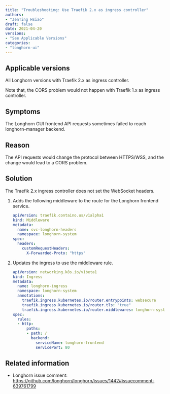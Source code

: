 ```yaml
---
title: "Troubleshooting: Use Traefik 2.x as ingress controller"
authors:
- "JenTing Hsiao"
draft: false
date: 2021-04-20
versions:
- "See Applicable Versions"
categories:
- "longhorn-ui"
---
```


## Applicable versions

All Longhorn versions with Traefik 2.x as ingress controller.

Note that, the CORS problem would not happen with Traefik 1.x as ingress controller.

## Symptoms

The Longhorn GUI frontend API requests sometimes failed to reach longhorn-manager backend.

## Reason

The API requests would change the protocol between HTTPS/WSS, and the change would lead to a CORS problem.

## Solution

The Traefik 2.x ingress controller does not set the WebSocket headers.

1. Adds the following middleware to the route for the Longhorn frontend service.
   ```yaml
   apiVersion: traefik.containo.us/v1alpha1
   kind: Middleware
   metadata:
     name: svc-longhorn-headers
     namespace: longhorn-system
   spec:
     headers:
       customRequestHeaders:
         X-Forwarded-Proto: "https"
   ```

2. Updates the ingress to use the middleware rule.
   ```yaml
   apiVersion: networking.k8s.io/v1beta1
   kind: Ingress
   metadata:
     name: longhorn-ingress
     namespace: longhorn-system
     annotations:
       traefik.ingress.kubernetes.io/router.entrypoints: websecure
       traefik.ingress.kubernetes.io/router.tls: "true"       
       traefik.ingress.kubernetes.io/router.middlewares: longhorn-system-svc-longhorn-headers@kubernetescrd
   spec:
     rules:
     - http:
         paths:
         - path: /
           backend:
             serviceName: longhorn-frontend
             servicePort: 80
   ```

## Related information

* Longhorn issue comment: https://github.com/longhorn/longhorn/issues/1442#issuecomment-639761799
